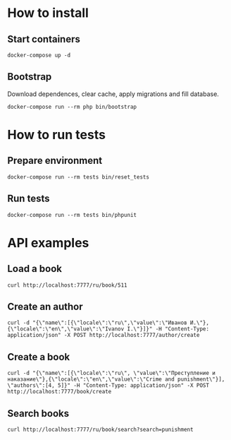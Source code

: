 # How to install

## Start containers

`docker-compose up -d`

## Bootstrap

Download dependences, clear cache, apply migrations and fill database.

`docker-compose run --rm php bin/bootstrap`

# How to run tests

## Prepare environment

`docker-compose run --rm tests bin/reset_tests`

## Run tests

`docker-compose run --rm tests bin/phpunit`

# API examples

## Load a book

`curl http://localhost:7777/ru/book/511`

## Create an author

`curl -d "{\"name\":[{\"locale\":\"ru\",\"value\":\"Иванов И.\"},{\"locale\":\"en\",\"value\":\"Ivanov I.\"}]}" -H "Content-Type: application/json" -X POST http://localhost:7777/author/create`

## Create a book

`curl -d "{\"name\":[{\"locale\":\"ru\", \"value\":\"Преступление и наказание\"},{\"locale\":\"en\",\"value\":\"Crime and punishment\"}], \"authors\":[4, 5]}" -H "Content-Type: application/json" -X POST http://localhost:7777/book/create`

## Search books

`curl http://localhost:7777/ru/book/search?search=punishment`
